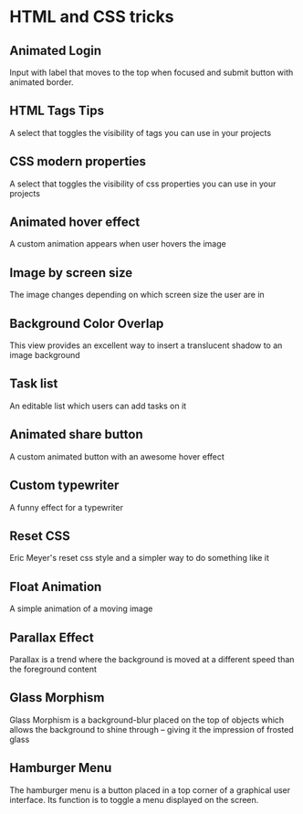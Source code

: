 # HTML and CSS tricks

## Animated Login

Input with label that moves to the top when focused and submit button with animated border.

## HTML Tags Tips

A select that toggles the visibility of tags you can use in your projects

## CSS modern properties

A select that toggles the visibility of css properties you can use in your projects

## Animated hover effect

A custom animation appears when user hovers the image

## Image by screen size

The image changes depending on which screen size the user are in

## Background Color Overlap

This view provides an excellent way to insert a translucent shadow to an image background

## Task list

An editable list which users can add tasks on it

## Animated share button

A custom animated button with an awesome hover effect

## Custom typewriter

A funny effect for a typewriter

## Reset CSS

Eric Meyer's reset css style and a simpler way to do something like it

## Float Animation

A simple animation of a moving image

## Parallax Effect

Parallax is a trend where the background is moved at a different speed than the foreground content

## Glass Morphism

Glass Morphism is a background-blur placed on the top of objects which allows the background to shine through – giving it the impression of frosted glass

## Hamburger Menu

The hamburger menu is a button placed in a top corner of a graphical user interface. Its function is to toggle a menu displayed on the screen.